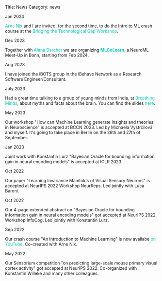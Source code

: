 Title: News
Category: news

<div class="flex">
    <div class="date_box">
        <p>Jan 2024</p>
    </div>
    <span>
        <a style="color: #00CBB0;text-decoration: none;" href="https://twitter.com/ArneNix">Arne Nix</a> and I are invited, for the second time, to do the Intro to ML crash course at the <a style="color: #00CBB0;text-decoration: none;" href="https://www.eva.mpg.de/de/comparative-cultural-psychology/events/2024-btg2/">Bridging the Technological Gap Workshop</a>.
    </span>
</div>

<div class="flex">
    <div class="date_box">
        <p>Dec 2023</p>
    </div>
    <span>
        Together with <a style="color: #00CBB0;text-decoration: none;" href="https://twitter.com/AlanaDarcher">Alana Darcher</a> we are organizing <a style="color: #00CBB0;text-decoration: none;" href="https://mlcolearn.github.io/"><strong>MLCoLearn</strong></a>, a NeuroML Meet-Up in Bonn, starting from Feb 2024.
    </span>
</div>

<div class="flex">
    <div class="date_box">
        <p>Aug 2023</p>
    </div>
    <span>
        I have joined the iBOTS group in the iBehave Network as a Research Software Engineer/Consultant.
    </span>
</div>

<div class="flex">
    <div class="date_box">
        <p>July 2023</p>
    </div>
    <span>
        Had a great time talking to a group of young minds from India, at <a style="color: #00CBB0;text-decoration: none;" href="https://breathingminds.in/">Breathing Minds</a>, about myths and facts about the brain. You can find the slides <a style="color: #00CBB0;text-decoration: none;" href="https://docs.google.com/presentation/d/12wKzW90IZwIL45gEB3KWHucS0dxLrTV4JZ10kEBZvlo/edit?usp=sharing">here</a>.
    </span>
</div>

<div class="flex">
    <div class="date_box">
        <p>May 2023</p>
    </div>
    <span>
        Our workshop "How can Machine Learning generate insights and theories in Neuroscience" is accepted at BCCN 2023. Led by Michaela Vystrčilová and myself. It's going to take place in Berlin on the 26th and 27th of September.
    </span>
</div>

<div class="flex">
    <div class="date_box">
        <p>Jan 2023</p>
    </div>
    <span>
        Joint work with Konstantin Lurz "Bayesian Oracle for bounding information gain in neural encoding models" is accepted at ICLR 2023.
    </span>
</div>

<div class="flex">
    <div class="date_box">
        <p>Oct 2022</p>
    </div>
    <span>
        Our paper "Learning Invariance Manifolds of Visual Sensory Neurons" is accepted at NeurIPS 2022 Workshop NeurReps. Led jointly with Luca Baroni.
    </span>
</div>

<div class="flex">
    <div class="date_box">
        <p>Oct 2022</p>
    </div>
    <span>
        Our 4-page extended abstract on "Bayesian Oracle for bounding information gain in neural encoding models" got accepted at NeurIPS 2022 Workshop InfoCog. Led jointly with Konstantin Lurz.
    </span>
</div>

<div class="flex">
    <div class="date_box">
        <p>Sep 2022</p>
    </div>
    <span>
        Our crash course "An Introduction to Machine Learning" is now availabe <a style="color: #00CBB0;text-decoration: none;" href="https://youtube.com/playlist?list=PLyo4bHRa2OKK_a_PdN7Dgc9VSSji8c1EO&si=3stQ963mthwac-Yl">on YouTube</a>. Co-created with Arne Nix.
    </span>
</div>

<div class="flex">
    <div class="date_box">
        <p>May 2022</p>
    </div>
    <span>
        Our Sensorium competition "on predicting large-scale mouse primary visual cortex activity" got accepted at NeurIPS 2022. Co-organized with Konstantin Willeke and many other colleagues.
    </span>
</div>